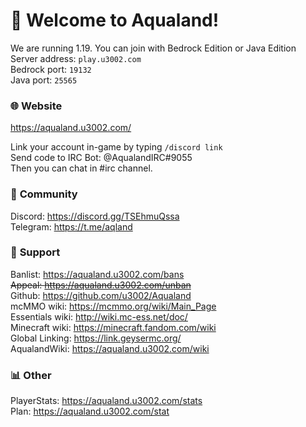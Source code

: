 ﻿# 🥳 **Welcome to Aqualand!**  

We are running 1.19. You can join with Bedrock Edition or Java Edition  
Server address: `play.u3002.com`  
Bedrock port: `19132`  
Java port: `25565`  

### 🌐 **Website**  
https://aqualand.u3002.com/   

Link your account in-game by typing `/discord link`  
Send code to IRC Bot: @AqualandIRC#9055  
Then you can chat in #irc channel.  

### 💖 **Community**  
Discord: https://discord.gg/TSEhmuQssa  
Telegram: https://t.me/aqland  

### 💙 **Support**  
Banlist: https://aqualand.u3002.com/bans  
~~Appeal: https://aqualand.u3002.com/unban~~  
Github: https://github.com/u3002/Aqualand  
mcMMO wiki: https://mcmmo.org/wiki/Main_Page  
Essentials wiki: http://wiki.mc-ess.net/doc/  
Minecraft wiki: https://minecraft.fandom.com/wiki  
Global Linking: https://link.geysermc.org/  
AqualandWiki: https://aqualand.u3002.com/wiki  

### 📊 **Other**  
PlayerStats: https://aqualand.u3002.com/stats  
Plan: https://aqualand.u3002.com/stat

